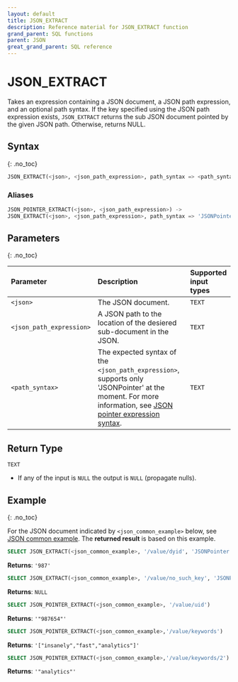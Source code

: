 ```yaml
---
layout: default
title: JSON_EXTRACT
description: Reference material for JSON_EXTRACT function
grand_parent: SQL functions
parent: JSON
great_grand_parent: SQL reference
---
```


# JSON_EXTRACT

Takes an expression containing a JSON document, a JSON path expression, and an optional path syntax. If the key
specified using the JSON path expression exists, `JSON_EXTRACT` returns the sub JSON document pointed by the given JSON
path. Otherwise, returns NULL.

## Syntax

{: .no_toc}

```sql
JSON_EXTRACT(<json>, <json_path_expression>, path_syntax => <path_syntax>)
```

### Aliases

```sql
JSON_POINTER_EXTRACT(<json>, <json_path_expression>) ->
JSON_EXTRACT(<json>, <json_path_expression>, path_syntax => 'JSONPointer')
```

## Parameters

{: .no_toc}

| Parameter                | Description                                                                                      | Supported input types |
|:-------------------------|:-------------------------------------------------------------------------------------------------|:----------------------|
| `<json>`                 | The JSON document.                                                                               | `TEXT`                |
| `<json_path_expression>` | A JSON path to the location of the desiered sub-document in the JSON.                            | `TEXT`                |
| `<path_syntax>`          | The expected syntax of the `<json_path_expression>`, supports only 'JSONPointer' at the moment. For more information, see [JSON pointer expression syntax](./index.md#json-pointer-expression-syntax). | `TEXT`                | 

## Return Type

`TEXT`
* If any of the input is `NULL` the output is `NULL` (propagate nulls).

## Example

{: .no_toc}

For the JSON document indicated by `<json_common_example>` below,
see [JSON common example](./index.md#json-common-example). The **returned result** is based on this example.

```sql
SELECT JSON_EXTRACT(<json_common_example>, '/value/dyid', 'JSONPointer')
```

**Returns**: `'987'`

```sql
SELECT JSON_EXTRACT(<json_common_example>, '/value/no_such_key', 'JSONPointer')
```

**Returns**: `NULL`

```sql
SELECT JSON_POINTER_EXTRACT(<json_common_example>, '/value/uid')
```

**Returns**: `'"987654"'`

```sql
SELECT JSON_POINTER_EXTRACT(<json_common_example>,'/value/keywords')
```

**Returns**: `'["insanely","fast","analytics"]'`

```sql
SELECT JSON_POINTER_EXTRACT(<json_common_example>,'/value/keywords/2')
```

**Returns**: `'"analytics"'`
